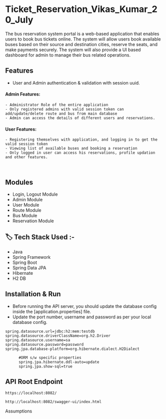 # Ticket_Reservation_Vikas_Kumar_20_July

The bus reservation system portal is a web-based application that enables users to book bus tickets online. The system will allow users book available buses based on their source and destination cities, reserve the seats, and make payments securely. The system will also provide a UI based dashboard for admin to manage their bus related operations.


## Features

 * User and Admin authentication & validation with session uuid.

#### Admin Features:

    - Administrator Role of the entire application
    - Only registered admins with valid session token can add/update/delete route and bus from main database
    - Admin can access the details of different users and reservations.
#### User Features:
    - Registering themselves with application, and logging in to get the valid session token
    - Viewing list of available buses and booking a reservation
    - Only logged in user can access his reservations, profile updation and other features.

<br>

## Modules

* Login, Logout Module
* Admin Module
* User Module
* Route Module
* Bus Module
* Reservation Module

## 🏷️ Tech Stack Used :-
* Java
* Spring Framework
* Spring Boot
* Spring Data JPA
* Hibernate
* H2 DB

## Installation & Run

* Before running the API server, you should update the database config inside the [application.properties] file. 
* Update the port number, username and password as per your local database config.

```
spring.datasource.url=jdbc:h2:mem:testdb
spring.datasource.driverClassName=org.h2.Driver
spring.datasource.username=sa
spring.datasource.password=password
spring.jpa.database-platform=org.hibernate.dialect.H2Dialect

      #ORM s/w specific properties
      spring.jpa.hibernate.ddl-auto=update
      spring.jpa.show-sql=true

```

## API Root Endpoint

`https://localhost:8082/`
 
`http://localhost:8082/swagger-ui/index.html`

Assumptions
